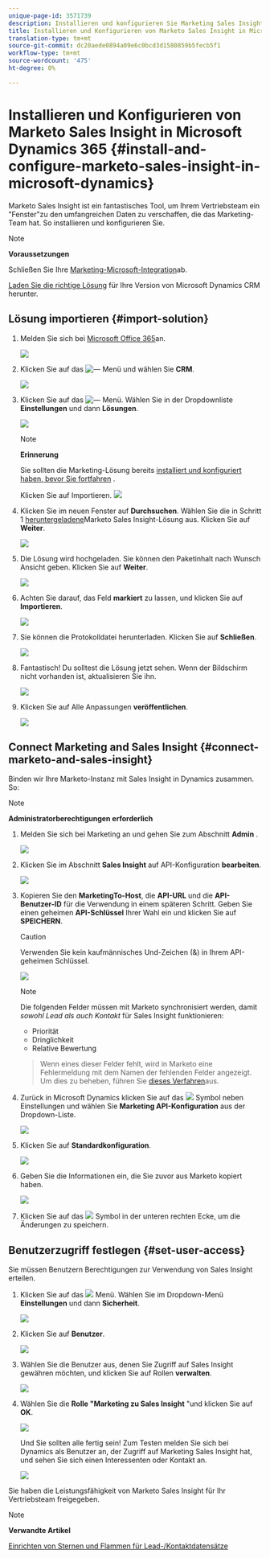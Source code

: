 ```yaml
---
unique-page-id: 3571739
description: Installieren und konfigurieren Sie Marketing Sales Insight in Microsoft Dynamics 365 - Marketing Docs - Produktdokumentation
title: Installieren und Konfigurieren von Marketo Sales Insight in Microsoft Dynamics 365
translation-type: tm+mt
source-git-commit: dc20aede0894a09e6c0bcd3d1580859b5fecb5f1
workflow-type: tm+mt
source-wordcount: '475'
ht-degree: 0%

---
```



# Installieren und Konfigurieren von Marketo Sales Insight in Microsoft Dynamics 365 {#install-and-configure-marketo-sales-insight-in-microsoft-dynamics}

Marketo Sales Insight ist ein fantastisches Tool, um Ihrem Vertriebsteam ein &quot;Fenster&quot;zu den umfangreichen Daten zu verschaffen, die das Marketing-Team hat. So installieren und konfigurieren Sie.

>[!NOTE]
>
>**Voraussetzungen**
>
>Schließen Sie Ihre [Marketing-Microsoft-Integration](http://docs.marketo.com/x/E4A2)ab.
>
>[Laden Sie die richtige Lösung](http://docs.marketo.com/x/LoJo) für Ihre Version von Microsoft Dynamics CRM herunter.

## Lösung importieren {#import-solution}

1. Melden Sie sich bei [Microsoft Office 365](https://login.microsoftonline.com/)an.

   ![](assets/image2015-3-16-15-58-55.png)

1. Klicken Sie auf das ![—](assets/image2015-3-16-16-1-13.png) Menü und wählen Sie **CRM**.

   ![](assets/image2015-3-16-16-0-10.png)

1. Klicken Sie auf das ![—](assets/image2015-5-13-10-5-8.png) Menü. Wählen Sie in der Dropdownliste **Einstellungen** und dann **Lösungen**.

   ![](assets/image2015-5-13-10-4-1.png)

   >[!NOTE]
   >
   >**Erinnerung**
   >
   >
   >Sie sollten die Marketing-Lösung bereits [installiert und konfiguriert haben, bevor Sie fortfahren](../../../../product-docs/crm-sync/microsoft-dynamics-sync/sync-setup/microsoft-dynamics-365/step-1-of-3-install.md) .

   Klicken Sie auf Importieren.
   ![](assets/image2014-12-12-9-3a5-3a27.png)

1. Klicken Sie im neuen Fenster auf **Durchsuchen**. Wählen Sie die in Schritt 1 [heruntergeladene](#msi)Marketo Sales Insight-Lösung aus. Klicken Sie auf **Weiter**.

   ![](assets/image2015-5-13-15-3a38-3a49.png)

1. Die Lösung wird hochgeladen. Sie können den Paketinhalt nach Wunsch Ansicht geben. Klicken Sie auf **Weiter**.

   ![](assets/image2014-12-12-9-3a6-3a10.png)

1. Achten Sie darauf, das Feld **markiert** zu lassen, und klicken Sie auf **Importieren**.

   ![](assets/image2014-12-12-9-3a6-3a19.png)

1. Sie können die Protokolldatei herunterladen. Klicken Sie auf **Schließen**.

   ![](assets/image2014-12-12-9-3a6-3a29.png)

1. Fantastisch! Du solltest die Lösung jetzt sehen. Wenn der Bildschirm nicht vorhanden ist, aktualisieren Sie ihn.

   ![](assets/image2015-5-13-15-3a42-3a29.png)

1. Klicken Sie auf Alle Anpassungen **veröffentlichen**.

   ![](assets/image2015-11-10-11-3a15-3a40.png)

## Connect Marketing and Sales Insight {#connect-marketo-and-sales-insight}

Binden wir Ihre Marketo-Instanz mit Sales Insight in Dynamics zusammen. So:

>[!NOTE]
>
>**Administratorberechtigungen erforderlich**

1. Melden Sie sich bei Marketing an und gehen Sie zum Abschnitt **Admin** .

   ![](assets/image2014-12-12-9-3a6-3a50.png)

1. Klicken Sie im Abschnitt **Sales Insight** auf API-Konfiguration **bearbeiten**.

   ![](assets/image2014-12-12-9-3a7-3a0.png)

1. Kopieren Sie den **MarketingTo-Host**, die **API-URL** und die **API-Benutzer-ID** für die Verwendung in einem späteren Schritt. Geben Sie einen geheimen **API-Schlüssel** Ihrer Wahl ein und klicken Sie auf **SPEICHERN**.

   >[!CAUTION]
   >
   >Verwenden Sie kein kaufmännisches Und-Zeichen (&amp;) in Ihrem API-geheimen Schlüssel.

   ![](assets/image2014-12-12-9-3a7-3a9.png)

   >[!NOTE]
   >
   >Die folgenden Felder müssen mit Marketo synchronisiert werden, damit *sowohl Lead als auch Kontakt* für Sales Insight funktionieren:
   >
   > * Priorität
   > * Dringlichkeit
   > * Relative Bewertung

   >
   >Wenn eines dieser Felder fehlt, wird in Marketo eine Fehlermeldung mit dem Namen der fehlenden Felder angezeigt. Um dies zu beheben, führen Sie [dieses Verfahren](../../../../product-docs/marketo-sales-insight/msi-for-microsoft-dynamics/setting-up-and-using/required-fields-for-syncing-marketo-with-dynamics.md)aus.

1. Zurück in Microsoft Dynamics klicken Sie auf das ![](assets/image2015-5-13-15-3a49-3a19.png) Symbol neben Einstellungen und wählen Sie **Marketing API-Konfiguration** aus der Dropdown-Liste.

   ![](assets/image2015-5-13-16-3a4-3a1.png)

1. Klicken Sie auf **Standardkonfiguration**.

   ![](assets/image2015-5-13-16-3a5-3a2.png)

1. Geben Sie die Informationen ein, die Sie zuvor aus Marketo kopiert haben.

   ![](assets/image2015-5-13-16-3a7-3a6.png)

1. Klicken Sie auf das ![](assets/image2015-5-13-16-3a8-3a51.png) Symbol in der unteren rechten Ecke, um die Änderungen zu speichern.

## Benutzerzugriff festlegen {#set-user-access}

Sie müssen Benutzern Berechtigungen zur Verwendung von Sales Insight erteilen.

1. Klicken Sie auf das ![](assets/image2015-5-13-10-3a5-3a8.png) Menü. Wählen Sie im Dropdown-Menü **Einstellungen** und dann **Sicherheit**.

   ![](assets/image2015-5-13-16-3a12-3a12.png)

1. Klicken Sie auf **Benutzer**.

   ![](assets/image2015-4-29-14-3a57-3a46.png)

1. Wählen Sie die Benutzer aus, denen Sie Zugriff auf Sales Insight gewähren möchten, und klicken Sie auf Rollen **verwalten**.

   ![](assets/image2015-4-29-14-3a59-3a31.png)

1. Wählen Sie die **Rolle &quot;Marketing zu Sales Insight** &quot;und klicken Sie auf **OK**.

   ![](assets/image2014-12-12-9-3a9-3a22.png)

   Und Sie sollten alle fertig sein! Zum Testen melden Sie sich bei Dynamics als Benutzer an, der Zugriff auf Marketing Sales Insight hat, und sehen Sie sich einen Interessenten oder Kontakt an.

   ![](assets/image2015-4-29-15-3a2-3a27.png)

Sie haben die Leistungsfähigkeit von Marketo Sales Insight für Ihr Vertriebsteam freigegeben.

>[!NOTE]
>
>**Verwandte Artikel**
>
>[Einrichten von Sternen und Flammen für Lead-/Kontaktdatensätze](http://docs.marketo.com/x/BICMAg)